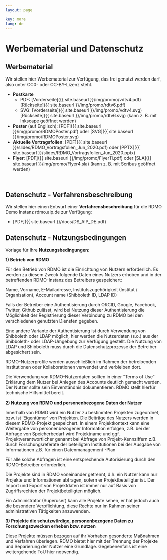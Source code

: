 ```yaml
---
layout: page

key: more
lang: de
---
```


# Werbematerial und Datenschutz


## Werbematerial

Wir stellen hier Werbematerial zur Verfügung, das frei genutzt werden darf, also unter CC0- oder CC-BY-Lizenz steht.

* **Postkarte**
  - PDF: [Vorderseite]({{ site.baseurl }}/img/promo/vdtv4.pdf) [Rückseite]({{ site.baseurl }}/img/promo/rdtv6.pdf)
  - SVG: [Vorderseite]({{ site.baseurl }}/img/promo/vdtv4.svg) [Rückseite]({{ site.baseurl }}/img/promo/rdtv6.svg) (kann z. B. mit Inkscape geöffnet werden)
* **Poster** (auf Englisch): [PDF]({{ site.baseurl }}/img/promo/RDMOPoster.pdf) oder [SVG]({{ site.baseurl }}/img/promo/RDMOPoster.svg)
*  **Aktuelle Vortragsfolien**: [PDF]({{ site.baseurl }}/slides/RDMO_Vortragsfolien_Jun_2020.pdf) oder [PPTX]({{ site.baseurl }}/slides/RDMO_Vortragsfolien_Jun_2020.pptx)
* **Flyer**: [PDF]({{ site.baseurl }}/img/promo/Flyer11.pdf) oder [SLA]({{ site.baseurl }}/img/promo/Flyer4.sla) (kann z. B. mit Scribus geöffnet werden)

<br/>

## Datenschutz - Verfahrensbeschreibung

Wir stellen hier einen Entwurf einer **Verfahrensbeschreibung** für die RDMO Demo Instanz rdmo.aip.de zur Verfügung: 
* [PDF]({{ site.baseurl }}/docs/DS_AIP_DE.pdf)


## Datenschutz - Nutzungsbedingungen

Vorlage für Ihre **Nutzungsbedingungen**:

<b>1) Betrieb von RDMO</b><br/>

Für den Betrieb von RDMO ist die Einrichtung von Nutzern erforderlich. 
Es werden zu diesem Zweck folgende Daten eines Nutzers erhoben und in der betreffenden RDMO-Instanz des Betreibers gespeichert:

Name, Vorname, E-Mailadresse, Institutszugehörigkeit (Institut / Organisation), Account name (Shibboleth ID, LDAP ID)

Falls der Betreiber eine Authentisierung durch ORCID, Google, Facebook, Twitter, Github zulässt, wird bei Nutzung dieser Authentisierung die Möglichkeit der Registrierung dieser Verbindung zu RDMO bei den verschiedenen genutzten Diensten gegeben. 

Eine andere Variante der Authentisierung ist durch Verwendung von Shibboleth oder LDAP möglich, hier werden die Nutzerdaten (s.o.) aus der Shibboleth- oder LDAP-Umgebung zur Verfügung gestellt. Die Nutzung von LDAP und Shibboleth muss durch die Datenschutzprozesse der Betreiber abgesichert sein.
  
RDMO-Nutzerprofile werden ausschließlich im Rahmen der betreibenden Institutionen oder Kollaborationen verwendet und verbleiben dort.  

Die Verwendung von RDMO-Nutzerdaten sollten in einer “Terms of Use” Erklärung dem Nutzer bei Anlegen des Accounts deutlich gemacht werden. Der Nutzer sollte sein Einverständnis dokumentieren. RDMO stellt hierfür technische Hilfsmittel bereit. 


<b>2) Nutzung von RDMO und personenbezogene Daten der Nutzer</b><br/>

Innerhalb von RDMO wird ein Nutzer zu bestimmten Projekten zugeordnet, bzw. ist ‘Eigentümer’ von Projekten. Die Beiträge des Nutzers werden in diesem RDMO-Projekt gespeichert. In einem Projektkontext kann eine Weitergabe von personenbezogener Information erfolgen, z.B. 
bei der Abfrage von Speicherbedarf wird Projektname und ggf. Projektverantwortlicher genannt
bei Abfrage von Projekt-Kennziffern z.B. durch Forschungsreferate der beteiligten Institutionen
bei der Ausgabe von Informationen z.B. für einen Datenmanagement -Plan 

Für alle solche Abfragen ist eine entsprechende Autorisierung durch den RDMO-Betreiber erforderlich. 

Die Projekte sind in RDMO voneinander getrennt, d.h. ein Nutzer kann nur Projekte und Informationen abfragen, sofern er Projektbeteiligter ist. 
Der Import und Export von Projektdaten ist immer nur auf Basis von Zugriffsrechten der Projektbeteiligten möglich. 

Ein Administrator (Superuser) kann alle Projekte sehen, er hat jedoch auch die besondere Verpflichtung, diese Rechte nur im Rahmen seiner administrativen Tätigkeiten anzuwenden. 


<b>3) Projekte die schutzwürdige, personenbezogene Daten zu Forschungszwecken erheben bzw. nutzen</b><br/>

Diese Projekte müssen bezogen auf ihr Vorhaben gesonderte Maßnahmen und Verfahren überlegen. RDMO bietet hier mit der Trennung der Projekte und Separierung der Nutzer eine Grundlage. Gegebenenfalls ist eine weitergehende ToU hier notwendig.  

